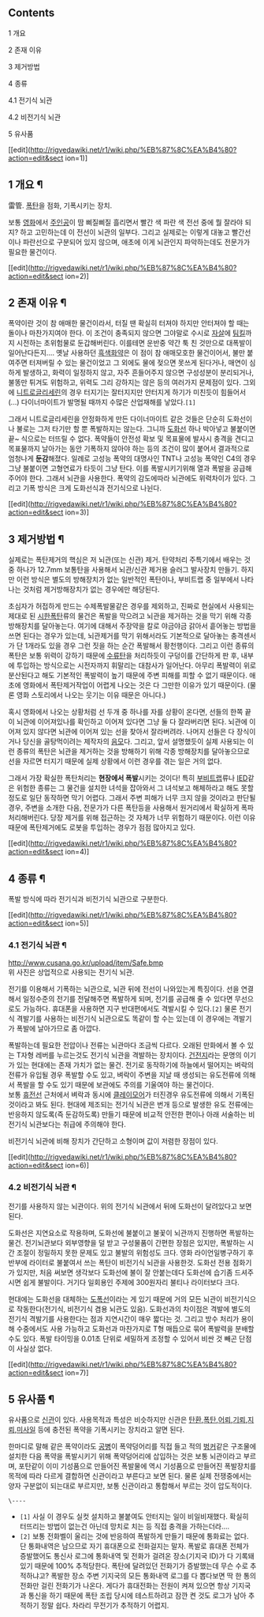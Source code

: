## Contents

    

1 개요

2 존재 이유

3 제거방법

4 종류

    

4.1 전기식 뇌관

4.2 비전기식 뇌관

5 유사품

[[edit](http://rigvedawiki.net/r1/wiki.php/%EB%87%8C%EA%B4%80?action=edit&sect
ion=1)]

## 1 개요 ¶

雷管. [폭탄](%ED%8F%AD%ED%83%84.md)을 점화, 기폭시키는 장치.

  

보통 [영화](%EC%98%81%ED%99%94.md)에서 [주인공](%EC%A3%BC%EC%9D%B8%EA%B3%B5.md)이
땀 삐질삐질 흘리면서 빨간 색 파란 색 전선 중에 뭘 잘라야 되지? 하고 고민하는데 이 전선이 뇌관의 일부다. 그리고 실제로는 이렇게 대놓고
빨간선이나 파란선으로 구분되어 있지 않으며, 애초에 이게 뇌관인지 파악하는데도 전문가가 필요한 물건이다.

[[edit](http://rigvedawiki.net/r1/wiki.php/%EB%87%8C%EA%B4%80?action=edit&sect
ion=2)]

## 2 존재 이유 ¶

폭약이란 것이 참 애매한 물건이라서, 터질 땐 확실히 터져야 하지만 안터져야 할 때는 돌이나 마찬가지여야 한다. 이 조건이 충족되지 않으면
그야말로 수시로 [자살](%EC%9E%90%EC%82%B4.md)에 [팀킬](%ED%8C%80%ED%82%AC.md)까지 시전하는
초위험물로 둔갑해버린다. 이를테면 운반중 약간 툭 친 것만으로 대폭발이 일어난다든지…. 옛날 사용하던
[흑색화약](%ED%9D%91%EC%83%89%ED%99%94%EC%95%BD.md)은 이 점이 참 애매모호한 물건이어서, 불만
붙여주면 터져버릴 수 있는 물건이었고 그 외에도 물에 젖으면 못쓰게 된다거나, 매연이 심하게 발생하고, 화력이 일정하지 않고, 자주
흔들어주지 않으면 구성성분이 분리되거나, 불똥만 튀겨도 위험하고, 위력도 그리 강하지는 않은 등의 여러가지 문제점이 있다. 그외에 [니트로글리세린](%EB%8B%88%ED%8A%B8%EB%A1%9C%EA%B8%80%EB%A6%AC%EC%84%B8%EB%A6%B0.md)의
경우 터지기는 잘터지지만 안터지게 하기가 미친듯이 힘들어서(...) 다이너마이트가 발명될 때까지 수많은 산업재해를 낳았다.`[1]`

  

그래서 니트로글리세린을 안정화하게 만든 다이너마이트 같은 것들은 단순히 도화선이나 불로는 그저 타기만 할 뿐 폭발하지는 않는다. 그니까
[도화선](%EB%8F%84%ED%99%94%EC%84%A0.md) 하나 박아넣고 불붙이면 끝~ 식으로는 터뜨릴 수 없다. 폭약들이
안전성 확보 및 목표물에 발사시 충격을 견디고 목표물까지 날아가는 동안 기폭하지 않아야 하는 등의 조건이 많이 붙어서 결과적으로 엄청나게
**둔감**해졌다. 일례로 고성능 폭약의 대명사인 TNT나 고성능 폭약인 C4의 경우 그냥 불붙이면 고형연료가 타듯이 그냥 탄다. 이를
폭발시키기위해 열과 폭발을 공급해주어야 한다. 그래서 뇌관을 사용한다. 폭약의 감도에따라 뇌관에도 위력차이가 있다. 그리고 기폭 방식은 크게
도화선식과 전기식으로 나뉜다.

[[edit](http://rigvedawiki.net/r1/wiki.php/%EB%87%8C%EA%B4%80?action=edit&sect
ion=3)]

## 3 제거방법 ¶

실제로는 폭탄제거의 핵심은 저 뇌관(또는 신관) 제거. 탄약처리 주특기에서 배우는 것 중 하나가 12.7mm 보통탄을 사용해서 뇌관/신관
제거용 슬러그 발사장치 만들기. 하지만 이런 방식은 별도의 방해장치가 없는 일반적인 폭탄이나, 부비트랩 중 일부에서 나타나는 것처럼
제거방해장치가 없는 경우에만 해당된다.

  

초심자가 허접하게 만드는 수제폭발물같은 경우를 제외하고, 진짜로 현실에서 사용되는 제대로 된
[시한폭탄](%EC%8B%9C%ED%95%9C%ED%8F%AD%ED%83%84.md)류의 물건은 폭발을 막으려고 뇌관을 제거하는 것을
막기 위해 각종 방해장치를 달아놓는다. 여기에 대해서 주장약을 칼로 야금야금 갉아서 흩어놓는 방법을 쓰면 된다는 경우가 있는데, 뇌관제거를
막기 위해서라도 기본적으로 달아놓는 충격센서가 단 1개라도 있을 경우 그런 짓을 하는 순간 폭발해서 황천행이다. 그리고 이런 종류의 폭탄은
보통 위력이 강하기 때문에 [수류탄](%EC%88%98%EB%A5%98%ED%83%84.md)을 처리하듯이 구덩이를 간단하게 판 후,
내부에 투입하는 방식으로는 시전자까지 휘말리는 대참사가 일어난다. 아무리 폭발력이 위로 분산된다고 해도 기본적인 폭발력이 높기 때문에 주변
피해를 피할 수 없기 때문이다. 애초에 영화에서 폭탄제거작업이 어렵게 나오는 것은 다 그만한 이유가 있기 때문이다. (물론 영화 스토리에서
나오는 웃기는 이유 때문은 아니다.)

  

혹시 영화에서 나오는 상황처럼 선 두개 중 하나를 자를 상황이 온다면, 선들의 한쪽 끝이 뇌관에 이어져있나를 확인하고 이어져 있다면 그냥 둘
다 잘라버리면 된다. 뇌관에 이어져 있지 않다면 뇌관에 이어져 있는 선을 찾아서 잘라버려라. 나머지 선들은 다 장식이거나 당신을 골탕먹이려는
제작자의 [음모](%EC%9D%8C%EB%AA%A8.md)다. 그리고, 앞서 설명했듯이 실제 사용되는 이런 종류의 폭탄은 뇌관을
제거하는 것을 방해하기 위해 각종 방해장치를 달아놓으므로 선을 자르면 터지기 때문에 실제 상황에서 이런 경우를 겪는 일은 거의 없다.

  

그래서 가장 확실한 폭탄처리는 **현장에서 폭발**시키는 것이다! 특히
[부비트랩](%EB%B6%80%EB%B9%84%ED%8A%B8%EB%9E%A9.md)류나 [IED](IED.md)같은 위험한
종류는 그 물건을 설치한 녀석을 잡아와서 그 녀석보고 해체하라고 해도 못할 정도로 일단 동작하면 막기 어렵다. 그래서 주변 피해가 너무 크지
않을 것이라고 판단될 경우, 주변을 소개한 다음, 전문가가 다른 폭탄등을 사용해서 원거리에서 확실하게 폭파처리해버린다. 당장 제거를 위해
접근하는 것 자체가 너무 위험하기 때문이다. 이런 이유 때문에 폭탄제거에도 로봇을 투입하는 경우가 점점 많아지고 있다.

[[edit](http://rigvedawiki.net/r1/wiki.php/%EB%87%8C%EA%B4%80?action=edit&sect
ion=4)]

## 4 종류 ¶

폭발 방식에 따라 전기식과 비전기식 뇌관으로 구분한다.

[[edit](http://rigvedawiki.net/r1/wiki.php/%EB%87%8C%EA%B4%80?action=edit&sect
ion=5)]

### 4.1 전기식 뇌관 ¶

<http://www.cusana.go.kr/upload/item/Safe.bmp>  
위 사진은 상업적으로 사용되는 전기식 뇌관.

  

전기를 이용해서 기폭하는 뇌관으로, 뇌관 뒤에 전선이 나와있는게 특징이다. 선을 연결해서 일정수준의 전기를 전달해주면 폭발하게 되며, 전기를
공급해 줄 수 있다면 무선으로도 가능하다. 휴대폰을 사용하면 지구 반대편에서도 격발시킬 수 있다.`[2]` 물론 전기식 격발기를 사용하는
비전기식 뇌관으로도 똑같이 할 수는 있는데 이 경우에는 격발기가 폭발에 날아가므로 좀 아깝다.

  

폭발하는데 필요한 전압이나 전류는 뇌관마다 조금씩 다르다. 오래된 만화에서 볼 수 있는 T자형 레버를 누르는것도 전기식 뇌관을 격발하는
장치이다. [건전지](%EA%B1%B4%EC%A0%84%EC%A7%80.md)라는 문명의 이기가 있는 현대에는 존재 가치가 없는 물건.
전기로 동작하기에 하늘에서 떨어지는 벼락의 전류가 유입될 경우 폭발할 수도 있고, 벼락이 주변을 지날 때 생성되는 유도전류에 의해서 폭발을
할 수도 있기 때문에 보관에도 주의를 기울여야 하는 물건이다.  
보통 [휴전선](%ED%9C%B4%EC%A0%84%EC%84%A0.md) 근처에서 벼락과 동시에
[클레이모어](%ED%81%B4%EB%A0%88%EC%9D%B4%EB%AA%A8%EC%96%B4.md)가 터진경우 유도전류에 의해서
기폭된것이라고 봐도 된다. 현대에 제조되는 전기식 뇌관은 번개 등으로 발생한 유도 전류에는 반응하지 않도록(즉 둔감하도록) 만들기 때문에
비교적 안전한 편이나 아래 서술하는 비전기식 뇌관보다는 취급에 주의해야 한다.

  

비전기식 뇌관에 비해 장치가 간단하고 소형이며 값이 저렴한 장점이 있다.

[[edit](http://rigvedawiki.net/r1/wiki.php/%EB%87%8C%EA%B4%80?action=edit&sect
ion=6)]

### 4.2 비전기식 뇌관 ¶

전기를 사용하지 않는 뇌관이다. 위의 전기식 뇌관에서 뒤에 도화선이 달려있다고 보면 된다.

  

도화선은 지연요소로 작용하며, 도화선에 불붙이고 불꽃이 뇌관까지 진행하면 폭발하는 물건. 전기뇌관보다 외부영향을 덜 받고 구성물품이 간편한
장점은 있지만, 폭발하는 시간 조절이 정밀하지 못한 문제도 있고 불발의 위험성도 크다. 영화 라이언일병구하기 후반부에 라이터로 불붙여서 쓰는
폭탄이 비전기식 뇌관을 사용한것. 도화선 전용 점화기가 있지만, 처음 써보면 생각보다 도화선에 불이 잘 안붙는데다 도화선에 습기좀 드셔주시면
쉽게 불발이다. 거기다 일회용인 주제에 300원자리 불티나 라이터보다 크다.

  

현대에는 도화선을 대체하는 [도폭선](%EB%8F%84%ED%8F%AD%EC%84%A0.md)이라는 게 있기 때문에 거의 모든 뇌관이
비전기식으로 작동한다(전기식, 비전기식 겸용 뇌관도 있음). 도화선과의 차이점은 격발에 별도의 전기식 격발기를 사용한다는 점과 지연시간이
매우 짧다는 것. 그리고 방수 처리가 용이해 수중에서도 사용 가능하고 도화선과 마찬가지로 T형 매듭으로 묶어 폭발력을 분배할 수도 있다.
폭발 타이밍을 0.01초 단위로 세밀하게 조정할 수 있어서 비싼 것 빼곤 단점이 사실상 없다.

[[edit](http://rigvedawiki.net/r1/wiki.php/%EB%87%8C%EA%B4%80?action=edit&sect
ion=7)]

## 5 유사품 ¶

유사품으로 [신관](%EC%8B%A0%EA%B4%80.md)이 있다. 사용목적과 특성은 비슷하지만 신관은 [탄환](%ED%83%84%ED%99%98.md),[폭탄](%ED%8F%AD%ED%83%84.md),[어뢰](%EC%96%B4%EB%A2%B0.md),[기뢰](%EA%B8%B0%EB%A2%B0.md),[지뢰](%EC%A7%80%EB%A2%B0.md),[미사일](%EB%AF%B8%EC%82%AC%EC%9D%BC.md) 등에 충전된 폭약을 기폭시키는 장치라고 알면 된다.

  

한마디로 말해 같은 폭약이라도 [공병](%EA%B3%B5%EB%B3%91.md)이 폭약덩어리를 직접 들고 적의
[벙커](%EB%B2%99%EC%BB%A4.md)같은 구조물에 설치한 다음 폭약을 폭발시키기 위해 폭약덩어리에 삽입하는 것은 보통
뇌관이라고 부르며, 포탄같이 이미 기성품으로 만들어진 폭발물에 역시 기성품으로 만들어진 폭발장치를 목적에 따라 다르게 결합하면 신관이라고
부른다고 보면 된다. 물론 실제 전쟁중에서는 양자 구분없이 되는대로 부르지만, 보통 신관이라고 통합해서 부르는 것이 압도적이다.

`\----`

  * `[1]` 사실 이 경우도 실컷 설치하고 불붙여도 안터지는 일이 비일비재했다. 확실히 터뜨리는 방법이 없는건 아닌데 망치로 치는 등 직접 충격을 가하는더라....
  * `[2]` 보통 전화벨이 울리는 것에 반응하여 폭발하게 만들기 때문에 통화료는 없다. 단 통화내역은 남으므로 자기 휴대폰으로 전화걸지는 말자. 폭발로 휴대폰 전체가 증발했어도 통신사 로그에 통화내역 및 전화가 걸려온 장소(기지국 ID)가 다 기록돼있기 때문에 100% 추적당한다. 폭탄에 달려있던 전화기가 증발했는데 무슨 수로 추적하냐고? 폭발한 장소 주변 기지국의 모든 통화내역 로그를 다 뽑다보면 딱 한 통의 전화만 걸린 전화기가 나온다. 게다가 휴대전화는 전원이 켜져 있으면 항상 기지국과 통신을 하기 때문에 폭탄 조립 당시에 테스트하려고 잠깐 켠 것도 로그가 남아 추적하기 정말 쉽다. 차라리 무전기가 추적하기 어렵지.

